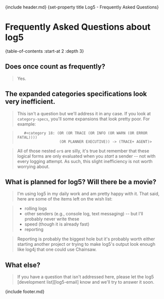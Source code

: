 {include header.md}
{set-property title Log5 - Frequently Asked Questions}

# Frequently Asked Questions about log5

{table-of-contents :start-at 2 :depth 3}

## Does once count as frequently?

> Yes.

## The expanded categories specifications look very inefficient.

> This isn't a question but we'll address it in any case. If you look at `category-specs`, you'll some expansions that look pretty poor. For example:

>        #<category 18: (OR (OR TRACE (OR INFO (OR WARN (OR ERROR FATAL))))
>                        (OR PLANNER EXECUTIVE)) -> (TRACE+ AGENT)>

> All of those nested `or`s are silly, it's true but remember that these logical forms are only evaluated when you *start* a sender -- not with every logging attempt. As such, this slight inefficiency is not worth worrying about.

## What is planned for log5? Will there be a movie?

> I'm using log5 in my daily work and am pretty happy with it. That said, here are some of the items left on the wish list:

>    * rolling logs
>    * other senders (e.g., console log, text messaging) -- but I'll probably never write these
>    * speed (though it is already fast)
>    * reporting

> Reporting is probably the biggest hole but it's probably worth either starting another project or trying to make log5's output look enough like log4j that one could use Chainsaw.

## What else?

> If you have a question that isn't addressed here, please let the log5 [development list][log5-email] know and we'll try to answer it soon.

{include footer.md}

